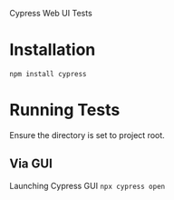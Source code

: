 Cypress Web UI Tests

# Installation
`npm install cypress`

# Running Tests
Ensure the directory is set to project root.

## Via GUI
Launching Cypress GUI
`npx cypress open`
